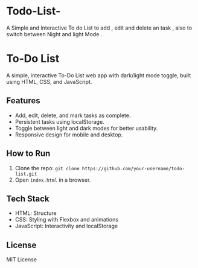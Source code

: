 # Todo-List-
A Simple and Interactive To do List to add , edit and delete an task , also to switch between Night and light Mode . 
# To-Do List

A simple, interactive To-Do List web app with dark/light mode toggle, built using HTML, CSS, and JavaScript.

## Features
- Add, edit, delete, and mark tasks as complete.
- Persistent tasks using localStorage.
- Toggle between light and dark modes for better usability.
- Responsive design for mobile and desktop.

## How to Run
1. Clone the repo: `git clone https://github.com/your-username/todo-list.git`
2. Open `index.html` in a browser.

## Tech Stack
- HTML: Structure
- CSS: Styling with Flexbox and animations
- JavaScript: Interactivity and localStorage

## License
MIT License
